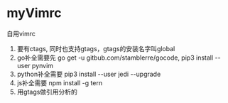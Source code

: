 # myVimrc
自用vimrc

1. 要有ctags, 同时也支持gtags，gtags的安装名字叫global
2. go补全需要先 go get -u gitbub.com/stamblerre/gocode, pip3 install --user pynvim
3. python补全需要 pip3 install --user jedi --upgrade
4. js补全需要  npm install -g tern
5. 用gtags做引用分析的
